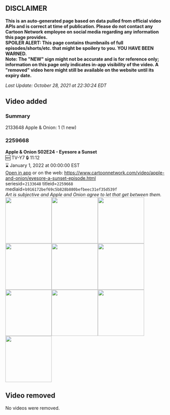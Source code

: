 ## DISCLAIMER
**This is an auto-generated page based on data pulled from official video APIs and is correct at time of publication. Please do not contact any Cartoon Network employee on social media regarding any information this page provides.**  
**SPOILER ALERT: This page contains thumbnails of full episodes/shorts/etc. that might be spoilery to you. YOU HAVE BEEN WARNED.**  
**Note: The "NEW" sign might not be accurate and is for reference only; information on this page only indicates in-app visibility of the video. A "removed" video here might still be available on the website until its expiry date.**  

_Last Update: October 28, 2021 at 22:30:24 EDT_
## Video added
### Summary
2133648 Apple & Onion: 1 (1 new)  
### 2259668
**Apple & Onion S02E24 - Eyesore a Sunset**  
🆕 TV-Y7 🔒 11:12  
⌛ January 1, 2022 at 00:00:00 EST  
[Open in app](https://cnvideo.sercomkc.org/redirector.html?type=cnapp&seriesid=2133648&titleid=2259668&mediaid=b916172bef69c5b828b880befbeec31ef35d539f) or on the web: https://www.cartoonnetwork.com/video/apple-and-onion/eyesore-a-sunset-episode.html  
seriesid=`2133648` titleid=`2259668` mediaid=`b916172bef69c5b828b880befbeec31ef35d539f`  
_Art is subjective and Apple and Onion agree to let that get between them._  
<a href="https://s3.amazonaws.com/cartoonorchestrator/2259668_001_1280x720.jpg"><img src="https://s3.amazonaws.com/cartoonorchestrator/2259668_001_640x360.jpg" height="144px" /></a><a href="https://s3.amazonaws.com/cartoonorchestrator/2259668_002_1280x720.jpg"><img src="https://s3.amazonaws.com/cartoonorchestrator/2259668_002_640x360.jpg" height="144px" /></a><a href="https://s3.amazonaws.com/cartoonorchestrator/2259668_003_1280x720.jpg"><img src="https://s3.amazonaws.com/cartoonorchestrator/2259668_003_640x360.jpg" height="144px" /></a><a href="https://s3.amazonaws.com/cartoonorchestrator/2259668_004_1280x720.jpg"><img src="https://s3.amazonaws.com/cartoonorchestrator/2259668_004_640x360.jpg" height="144px" /></a><a href="https://s3.amazonaws.com/cartoonorchestrator/2259668_005_1280x720.jpg"><img src="https://s3.amazonaws.com/cartoonorchestrator/2259668_005_640x360.jpg" height="144px" /></a><a href="https://s3.amazonaws.com/cartoonorchestrator/2259668_006_1280x720.jpg"><img src="https://s3.amazonaws.com/cartoonorchestrator/2259668_006_640x360.jpg" height="144px" /></a><a href="https://s3.amazonaws.com/cartoonorchestrator/2259668_007_1280x720.jpg"><img src="https://s3.amazonaws.com/cartoonorchestrator/2259668_007_640x360.jpg" height="144px" /></a><a href="https://s3.amazonaws.com/cartoonorchestrator/2259668_008_1280x720.jpg"><img src="https://s3.amazonaws.com/cartoonorchestrator/2259668_008_640x360.jpg" height="144px" /></a><a href="https://s3.amazonaws.com/cartoonorchestrator/2259668_009_1280x720.jpg"><img src="https://s3.amazonaws.com/cartoonorchestrator/2259668_009_640x360.jpg" height="144px" /></a><a href="https://s3.amazonaws.com/cartoonorchestrator/2259668_010_1280x720.jpg"><img src="https://s3.amazonaws.com/cartoonorchestrator/2259668_010_640x360.jpg" height="144px" /></a>
## Video removed
No videos were removed.  
